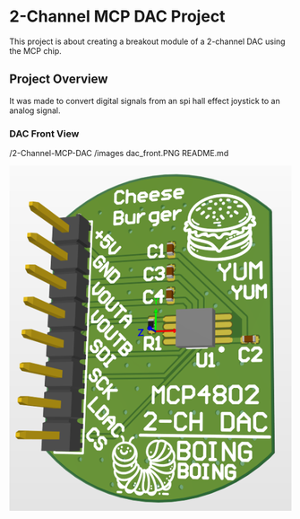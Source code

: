 # 2-Channel MCP DAC Project

This project is about creating a breakout module of a 2-channel DAC using the MCP chip.

## Project Overview

It was made to convert digital signals from an spi hall effect joystick to an analog signal.

### DAC Front View
/2-Channel-MCP-DAC
    /images
        dac_front.PNG
README.md

![DAC Front View](images/dac_front.PNG "DAC Front View")

